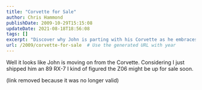 ```yaml
---
title: "Corvette for Sale"
author: Chris Hammond
publishDate: 2009-10-29T15:15:08
updateDate: 2021-08-18T18:56:08
tags: []
excerpt: "Discover why John is parting with his Corvette as he embraces the sporty and classic appeal of an 89 RX-7 in this exciting automotive update."
url: /2009/corvette-for-sale  # Use the generated URL with year
---
```

<p>Well it looks like John is moving on from the Corvette. Considering I just shipped him an 89 RX-7 I kind of figured the Z06 might be up for sale soon.</p>  <p>(link removed because it was no longer valid)</p> 

